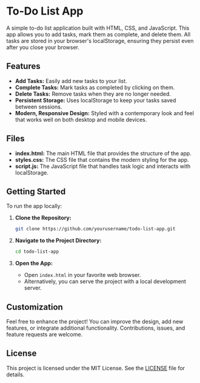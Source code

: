 


# To-Do List App

A simple to-do list application built with HTML, CSS, and JavaScript. This app allows you to add tasks, mark them as complete, and delete them. All tasks are stored in your browser's localStorage, ensuring they persist even after you close your browser.

## Features

- **Add Tasks:** Easily add new tasks to your list.
- **Complete Tasks:** Mark tasks as completed by clicking on them.
- **Delete Tasks:** Remove tasks when they are no longer needed.
- **Persistent Storage:** Uses localStorage to keep your tasks saved between sessions.
- **Modern, Responsive Design:** Styled with a contemporary look and feel that works well on both desktop and mobile devices.

## Files

- **index.html:** The main HTML file that provides the structure of the app.
- **styles.css:** The CSS file that contains the modern styling for the app.
- **script.js:** The JavaScript file that handles task logic and interacts with localStorage.

## Getting Started

To run the app locally:

1. **Clone the Repository:**

   ```bash
   git clone https://github.com/yourusername/todo-list-app.git
   ```

2. **Navigate to the Project Directory:**

   ```bash
   cd todo-list-app
   ```

3. **Open the App:**
   - Open `index.html` in your favorite web browser.
   - Alternatively, you can serve the project with a local development server.

## Customization

Feel free to enhance the project! You can improve the design, add new features, or integrate additional functionality. Contributions, issues, and feature requests are welcome.

## License

This project is licensed under the MIT License. See the [LICENSE](LICENSE) file for details.
